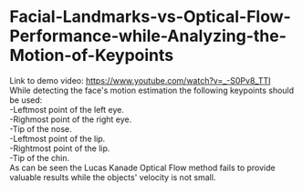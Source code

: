 # Facial-Landmarks-vs-Optical-Flow-Performance-while-Analyzing-the-Motion-of-Keypoints
Link to demo video: https://www.youtube.com/watch?v=_-S0Pv8_TTI <br>
While detecting the face's motion estimation the following keypoints should be used:<br>
-Leftmost point of the left eye.<br>
-Righmost point of the right eye.<br>
-Tip of the nose.<br>
-Leftmost point of the lip.<br>
-Rightmost point of the lip.<br>
-Tip of the chin.<br>
As can be seen the Lucas Kanade Optical Flow method fails to provide valuable results while the objects' velocity is not small.

